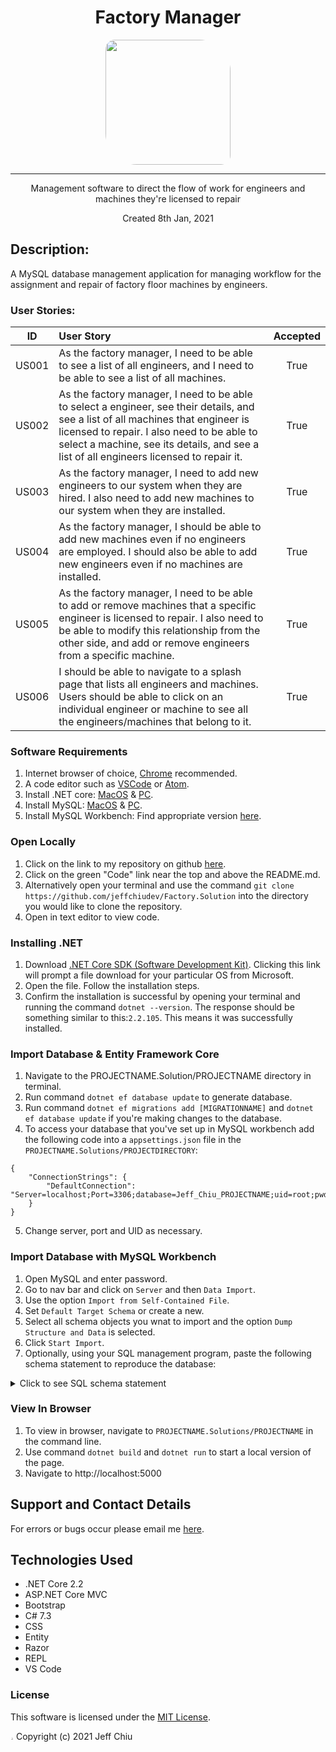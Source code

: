 <div align="center">

# Factory Manager

<img src="https://github.com/jeffchiudev.png" width="200px" height="auto" style="border-radius: 15px 50px;">

______________________

Management software to direct the flow of work for engineers and machines they're licensed to repair

Created 8th Jan, 2021
</div>


## Description:
A MySQL database management application for managing workflow for the assignment and repair of factory floor machines by engineers.  

### User Stories:
| ID | User Story | Accepted |
| :--------: | :------ | :-------: |
| US001 | As the factory manager, I need to be able to see a list of all engineers, and I need to be able to see a list of all machines. | True |
| US002 | As the factory manager, I need to be able to select a engineer, see their details, and see a list of all machines that engineer is licensed to repair. I also need to be able to select a machine, see its details, and see a list of all engineers licensed to repair it. | True |
| US003 | As the factory manager, I need to add new engineers to our system when they are hired. I also need to add new machines to our system when they are installed. | True |
| US004 | As the factory manager, I should be able to add new machines even if no engineers are employed. I should also be able to add new engineers even if no machines are installed. | True |
| US005 | As the factory manager, I need to be able to add or remove machines that a specific engineer is licensed to repair. I also need to be able to modify this relationship from the other side, and add or remove engineers from a specific machine. | True |
| US006 | I should be able to navigate to a splash page that lists all engineers and machines. Users should be able to click on an individual engineer or machine to see all the engineers/machines that belong to it. | True |

### Software Requirements

1. Internet browser of choice, [Chrome](https://www.google.com/chrome/?brand=CHBD&brand=FHFK&gclid=CjwKCAiA_9r_BRBZEiwAHZ_v19Z0_XYzZ8NiG2AyZJ9A8ZVQjOBCYIuyRcS3Muc41TZCA_PL0n3s6hoCiaEQAvD_BwE&gclsrc=aw.ds) recommended.
2. A code editor such as [VSCode](https://code.visualstudio.com/) or [Atom](https://atom.io/).
3. Install .NET core: [MacOS](https://dotnet.microsoft.com/download/thank-you/dotnet-sdk-2.2.106-macos-x64-installer) & [PC](https://dotnet.microsoft.com/download/thank-you/dotnet-sdk-2.2.203-windows-x64-installer).
4. Install MySQL: [MacOS](https://dev.mysql.com/downloads/file/?id=484914) & [PC](https://dev.mysql.com/downloads/file/?id=484919).
5. Install MySQL Workbench: Find appropriate version [here](https://dev.mysql.com/downloads/workbench/).

### Open Locally

1. Click on the link to my repository on github [here](https://github.com/jeffchiudev/Factory.Solution). 
2. Click on the green "Code" link near the top and above the README.md.
3. Alternatively open your terminal and use the command `git clone https://github.com/jeffchiudev/Factory.Solution` into the directory you would like to clone the repository.
4. Open in text editor to view code.

### Installing .NET

1. Download [.NET Core SDK (Software Development Kit)](https://dotnet.microsoft.com/download/thank-you/dotnet-sdk-2.2.106-macos-x64-installer). Clicking this link will prompt a file download for your particular OS from Microsoft.
2. Open the file. Follow the installation steps.
3. Confirm the installation is successful by opening your terminal and running the command `dotnet --version`. The response should be something similar to this:`2.2.105`. This means it was successfully installed.

### Import Database & Entity Framework Core
1. Navigate to the PROJECTNAME.Solution/PROJECTNAME directory in terminal.
2. Run command `dotnet ef database update` to generate database.
3. Run command `dotnet ef migrations add [MIGRATIONNAME]` and `dotnet ef database update` if you're making changes to the database. 
4. To access your database that you've set up in MySQL workbench add the following code into a `appsettings.json` file in the `PROJECTNAME.Solutions/PROJECTDIRECTORY`:

```
{
    "ConnectionStrings": {
        "DefaultConnection": "Server=localhost;Port=3306;database=Jeff_Chiu_PROJECTNAME;uid=root;pwd=YourPassword;"
    }
}
```
5. Change server, port and UID as necessary.  

### Import Database with MySQL Workbench
1. Open MySQL and enter password.
2. Go to nav bar and click on `Server` and then `Data Import`.
3. Use the option `Import from Self-Contained File`.
4. Set `Default Target Schema` or create a new.
5. Select all schema objects you wnat to import and the option `Dump Structure and Data` is selected.
6. Click `Start Import`.
7. Optionally, using your SQL management program, paste the following schema statement to reproduce the database:

<details><summary>Click to see SQL schema statement</summary>

```
CREATE DATABASE `jeff_chiu_many_to_many` /*!40100 DEFAULT CHARACTER SET utf8mb4 COLLATE utf8mb4_0900_ai_ci */ /*!80016 DEFAULT ENCRYPTION='N' */;
CREATE TABLE `engineermachine` (
  `EngineerMachineId` int NOT NULL AUTO_INCREMENT,
  `MachineId` int NOT NULL,
  `EngineerId` int NOT NULL,
  PRIMARY KEY (`EngineerMachineId`),
  KEY `IX_EngineerMachine_EngineerId` (`EngineerId`),
  KEY `IX_EngineerMachine_MachineId` (`MachineId`),
  CONSTRAINT `FK_EngineerMachine_Engineers_EngineerId` FOREIGN KEY (`EngineerId`) REFERENCES `engineers` (`EngineerId`) ON DELETE CASCADE,
  CONSTRAINT `FK_EngineerMachine_Machines_MachineId` FOREIGN KEY (`MachineId`) REFERENCES `machines` (`MachineId`) ON DELETE CASCADE
) ENGINE=InnoDB AUTO_INCREMENT=8 DEFAULT CHARSET=utf8mb4 COLLATE=utf8mb4_0900_ai_ci;
CREATE TABLE `engineers` (
  `EngineerId` int NOT NULL AUTO_INCREMENT,
  `EngineerName` longtext,
  PRIMARY KEY (`EngineerId`)
) ENGINE=InnoDB AUTO_INCREMENT=5 DEFAULT CHARSET=utf8mb4 COLLATE=utf8mb4_0900_ai_ci;
CREATE TABLE `machines` (
  `MachineId` int NOT NULL AUTO_INCREMENT,
  `MachineName` longtext,
  PRIMARY KEY (`MachineId`)
) ENGINE=InnoDB AUTO_INCREMENT=6 DEFAULT CHARSET=utf8mb4 COLLATE=utf8mb4_0900_ai_ci;
```

</details>

### View In Browser

1. To view in browser, navigate to `PROJECTNAME.Solutions/PROJECTNAME` in the command line.
2. Use command `dotnet build` and `dotnet run` to start a local version of the page. 
3. Navigate to http://localhost:5000

## Support and Contact Details

For errors or bugs occur please email me [here](jeffchiudev@gmail.com).

## Technologies Used

- .NET Core 2.2
- ASP.NET Core MVC
- Bootstrap
- C# 7.3
- CSS
- Entity
- Razor
- REPL
- VS Code

### License

This software is licensed under the [MIT License](https://choosealicense.com/licenses/mit/).

<img src="https://apprecs.org/gp/images/app-icons/300/7c/air.capoo.jpg" width="1%" height="auto" style="border-radius: 50%"> Copyright (c) 2021 Jeff Chiu 
